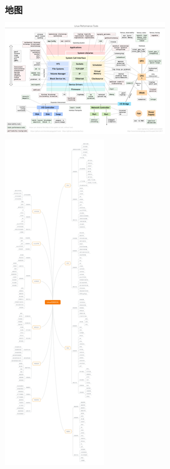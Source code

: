 # 地图

![image](https://raw.githubusercontent.com/ingangi/blog/master/img/pf_map.png)

![image](https://raw.githubusercontent.com/ingangi/blog/master/img/pf_learn_map.png)
